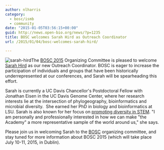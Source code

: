 ```yaml
---
author: nlharris
category:
  - bosc/ismb
  - community
date: "2015-01-05T03:56:15+00:00"
guid: http://news.open-bio.org/news/?p=1235
title: BOSC welcomes Sarah Hird as Outreach Coordinator
url: /2015/01/04/bosc-welcomes-sarah-hird/

---
```

![sarah-hird](https://news.obf.io/wp-content/uploads/2015/01/sarah-hird.jpeg)The [BOSC 2015](/obf-hugo-test/wiki/BOSC_2015) Organizing Committee is pleased to welcome [Sarah Hird](https://sites.google.com/site/sarahhird/home "Sarah Hird") as our new Outreach Coordinator. BOSC is eager to increase the participation of individuals and groups that have been historically underrepresented at our conferences, and Sarah will be spearheading this effort.

Sarah is currently a UC Davis Chancellor's Postdoctoral Fellow with Jonathan Eisen in the UC Davis Genome Center, where her research interests lie at the intersection of phylogeography, bioinformatics and microbial diversity.  She earned her PhD in biology and bioinformatics at LSU. Sarah is also known for her focus on [promoting diversity in STEM](https://sites.google.com/site/sarahhird/diversity-in-stem). "I am personally and professionally interested in how we can make "the Academy" a more representative sample of the world around us," she says.

Please join us in welcoming Sarah to the [BOSC](/obf-hugo-test/wiki/BOSC_2015) organizing committee, and stay tuned for more information about BOSC 2015 (which will take place July 10-11, 2015, in Dublin).
